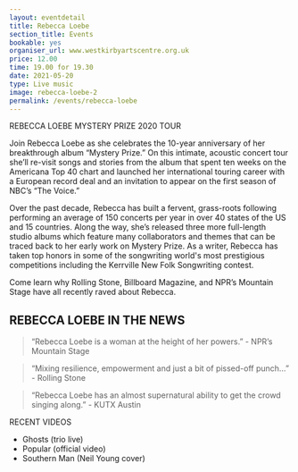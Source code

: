 ```yaml
---
layout: eventdetail
title: Rebecca Loebe
section_title: Events
bookable: yes
organiser_url: www.westkirbyartscentre.org.uk
price: 12.00
time: 19.00 for 19.30
date: 2021-05-20
type: Live music
image: rebecca-loebe-2
permalink: /events/rebecca-loebe
---
```


REBECCA LOEBE MYSTERY PRIZE 2020 TOUR

Join Rebecca Loebe as she celebrates the 10-year anniversary of her breakthrough album “Mystery Prize.” On this intimate, acoustic concert tour she’ll re-visit songs and stories from the album that spent ten weeks on the Americana Top 40 chart and launched her international touring career with a European record deal and an invitation to appear on the first season of NBC’s “The Voice.”

Over the past decade, Rebecca has built a fervent, grass-roots following performing an average of 150 concerts per year in over 40 states of the US and 15 countries. Along the way, she’s released three more full-length studio albums which feature many collaborators and themes that can be traced back to her early work on Mystery Prize. As a writer, Rebecca has taken top honors in some of the songwriting world's most prestigious competitions including the Kerrville New Folk Songwriting contest.

Come learn why Rolling Stone, Billboard Magazine, and NPR’s Mountain Stage have all recently raved about Rebecca.


## REBECCA LOEBE IN THE NEWS

> “Rebecca Loebe is a woman at the height of her powers.” - NPR’s Mountain Stage

> “Mixing resilience, empowerment and just a bit of pissed-off punch…” - Rolling Stone

> “Rebecca Loebe has an almost supernatural ability to get the crowd singing along.” - KUTX Austin


RECENT VIDEOS
- Ghosts (trio live)
- Popular (official video)
- Southern Man (Neil Young cover)

